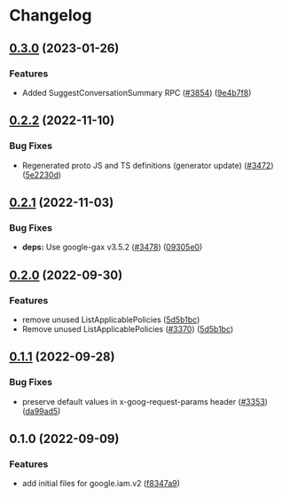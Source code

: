 # Changelog

## [0.3.0](https://github.com/googleapis/google-cloud-node/compare/iam-v0.2.2...iam-v0.3.0) (2023-01-26)


### Features

* Added SuggestConversationSummary RPC ([#3854](https://github.com/googleapis/google-cloud-node/issues/3854)) ([9e4b7f8](https://github.com/googleapis/google-cloud-node/commit/9e4b7f8d27dbb1ac011267f9b96ce90d2ff7a74b))

## [0.2.2](https://github.com/googleapis/google-cloud-node/compare/iam-v0.2.1...iam-v0.2.2) (2022-11-10)


### Bug Fixes

* Regenerated proto JS and TS definitions (generator update) ([#3472](https://github.com/googleapis/google-cloud-node/issues/3472)) ([5e2230d](https://github.com/googleapis/google-cloud-node/commit/5e2230dfc4302bb2ac9628ff4200eb46509e103d))

## [0.2.1](https://github.com/googleapis/google-cloud-node/compare/iam-v0.2.0...iam-v0.2.1) (2022-11-03)


### Bug Fixes

* **deps:** Use google-gax v3.5.2 ([#3478](https://github.com/googleapis/google-cloud-node/issues/3478)) ([09305e0](https://github.com/googleapis/google-cloud-node/commit/09305e06548b89dc17bb3d3167e2d1e69588caa4))

## [0.2.0](https://github.com/googleapis/google-cloud-node/compare/iam-v0.1.1...iam-v0.2.0) (2022-09-30)


### Features

* remove unused ListApplicablePolicies ([5d5b1bc](https://github.com/googleapis/google-cloud-node/commit/5d5b1bcaaccaf87a3bd58fa0499fa77de80bffe4))
* Remove unused ListApplicablePolicies ([#3370](https://github.com/googleapis/google-cloud-node/issues/3370)) ([5d5b1bc](https://github.com/googleapis/google-cloud-node/commit/5d5b1bcaaccaf87a3bd58fa0499fa77de80bffe4))

## [0.1.1](https://github.com/googleapis/google-cloud-node/compare/iam-v0.1.0...iam-v0.1.1) (2022-09-28)


### Bug Fixes

* preserve default values in x-goog-request-params header ([#3353](https://github.com/googleapis/google-cloud-node/issues/3353)) ([da99ad5](https://github.com/googleapis/google-cloud-node/commit/da99ad57f592a504750d57fdb1c7423734fec069))

## 0.1.0 (2022-09-09)


### Features

* add initial files for google.iam.v2 ([f8347a9](https://github.com/googleapis/google-cloud-node/commit/f8347a92e644e9efa0a2d41bd22c38867582b4bc))
